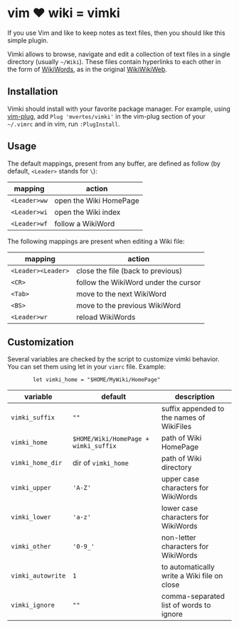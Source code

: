vim :heart: wiki = vimki
========================

If you use Vim and like to keep notes as text files, then you should
like this simple plugin.

Vimki allows to browse, navigate and edit a collection of text files in
a single directory (usually `~/Wiki`). These files contain hyperlinks to
each other in the form of [WikiWords], as in the original [WikiWikiWeb].

Installation
------------

Vimki should install with your favorite package manager.  For example,
using [vim-plug], add `Plug 'mvertes/vimki'` in the vim-plug section of
your `~/.vimrc` and in vim, run `:PlugInstall`.

Usage
-----

The default mappings, present from any buffer, are defined as follow
(by default, `<Leader>` stands for `\`):

| mapping      | action                 |
| ------------ | ---------------------- |
| `<Leader>ww` | open the Wiki HomePage |
| `<Leader>wi` | open the Wiki index    |
| `<Leader>wf` | follow a WikiWord      |

The following mappings are present when editing a Wiki file:

| mapping             | action                               |
| ------------------- | ------------------------------------ |
|  `<Leader><Leader>` | close the file (back to previous)    |
|  `<CR>`             | follow the WikiWord under the cursor |
|  `<Tab>`            | move to the next WikiWord            |
|  `<BS>`             | move to the previous WikiWord        |
|  `<Leader>wr`       | reload WikiWords                     |

Customization
-------------

Several variables are checked by the script to customize vimki
behavior. You can set them using let in your `vimrc` file.
Example:
```vim
        let vimki_home = "$HOME/MyWiki/HomePage"
```
| variable          | default  | description                               |
| ----------------- | ----     | ----------------------------------------- |
| `vimki_suffix`    | `""`     | suffix appended to the names of WikiFiles |
| `vimki_home`      | `$HOME/Wiki/HomePage + wimki_suffix` | path of Wiki HomePage |
| `vimki_home_dir`  | dir of `vimki_home` |  path of Wiki directory |
| `vimki_upper`     | `'A-Z'`  | upper case characters for WikiWords |
| `vimki_lower`     | `'a-z'`  | lower case characters for WikiWords |
| `vimki_other`     | `'0-9_'` | non-letter characters for WikiWords |
| `vimki_autowrite` | `1`      | to automatically write a Wiki file on close |
| `vimki_ignore`    | `""`     | comma-separated list of words to ignore |

[vim-plug]: https://github.com/junegunn/vim-plug
[WikiWords]: https://wiki.c2.com/?WikiWord
[WikiWikiWeb]: https://en.wikipedia.org/wiki/WikiWikiWeb
